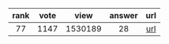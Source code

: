 
| rank | vote | view | answer | url |
|:-:|:-:|:-:|:-:|:-:|
|77|1147|1530189|28| [url](http://stackoverflow.com/questions/11346283/renaming-columns-in-pandas) |
